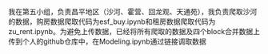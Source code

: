 我在第五小组，负责昌平地区（沙河、霍营、回龙观、天通苑），我负责爬取沙河的数据，购房数据爬取代码为esf_buy.ipynb和租房数据爬取代码为zu_rent.ipynb。为避免上传数据，已经将所有爬取的数据及四个block合并数据上传到个人的github仓库中，在Modeling.ipynb通过链接调取数据

